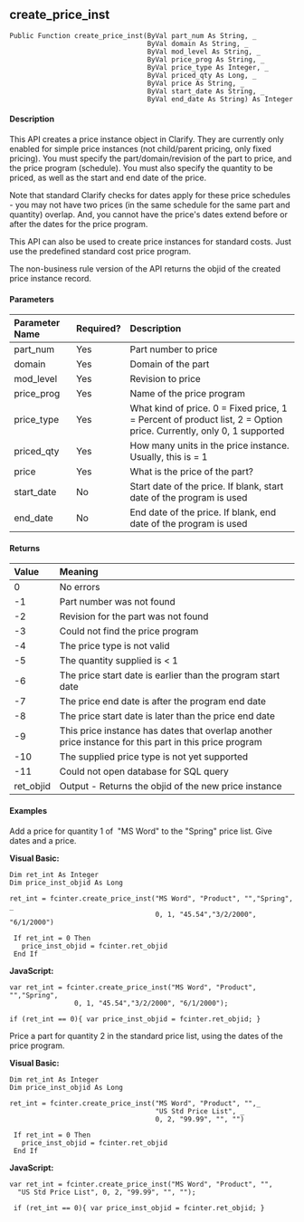 create_price_inst
-------------------

```
Public Function create_price_inst(ByVal part_num As String, _
                                  ByVal domain As String, _
                                  ByVal mod_level As String, _
                                  ByVal price_prog As String, _
                                  ByVal price_type As Integer, _
                                  ByVal priced_qty As Long, _
                                  ByVal price As String, _
                                  ByVal start_date As String, _
                                  ByVal end_date As String) As Integer
```

#### Description

This API creates a price instance object in Clarify. They are currently only enabled for simple price instances (not child/parent pricing, only fixed pricing). You must specify the part/domain/revision of the part to price, and the price program (schedule). You must also specify the quantity to be priced, as well as the start and end date of the price.

Note that standard Clarify checks for dates apply for these price schedules - you may not have two prices (in the same schedule for the same part and quantity) overlap. And, you cannot have the price's dates extend before or after the dates for the price program.

This API can also be used to create price instances for standard costs. Just use the predefined standard cost price program.

The non-business rule version of the API returns the objid of the created price instance record.

#### Parameters

| Parameter Name | Required? | Description |
|:--- |:--- |:--- |
| part_num | Yes | Part number to price |
| domain | Yes | Domain of the part |
| mod_level | Yes | Revision to price |
| price_prog | Yes | Name of the price program |
| price_type | Yes | What kind of price. 0 = Fixed price, 1 = Percent of product list, 2 = Option price. Currently, only 0, 1 supported |
| priced_qty | Yes | How many units in the price instance. Usually, this is = 1 |
| price | Yes | What is the price of the part? |
| start_date | No | Start date of the price. If blank, start date of the program is used |
| end_date | No | End date of the price. If blank, end date of the program is used |

#### Returns

| Value | Meaning |
|:--- |:--- |
| 0 | No errors |
| -1 | Part number was not found |
| -2 | Revision for the part was not found |
| -3 | Could not find the price program |
| -4 | The price type is not valid |
| -5 | The quantity supplied is < 1 |
| -6 | The price start date is earlier than the program start date |
| -7 | The price end date is after the program end date |
| -8 | The price start date is later than the price end date |
| -9 | This price instance has dates that overlap another price instance for this part in this price program |
| -10 | The supplied price type is not yet supported |
| -11 | Could not open database for SQL query |
| ret_objid | Output - Returns the objid of the new price instance |

#### Examples

Add a price for quantity 1 of  "MS Word" to the "Spring" price list. Give dates and a price.

**Visual Basic:**
```
Dim ret_int As Integer
Dim price_inst_objid As Long

ret_int = fcinter.create_price_inst("MS Word", "Product", "","Spring", _
                                    0, 1, "45.54","3/2/2000", "6/1/2000")

 If ret_int = 0 Then
   price_inst_objid = fcinter.ret_objid
 End If 
```

**JavaScript:**
```
var ret_int = fcinter.create_price_inst("MS Word", "Product", "","Spring", 
				0, 1, "45.54","3/2/2000", "6/1/2000");

if (ret_int == 0){ var price_inst_objid = fcinter.ret_objid; }
```

Price a part for quantity 2 in the standard price list, using the dates of the price program.

**Visual Basic:**
```
Dim ret_int As Integer
Dim price_inst_objid As Long

ret_int = fcinter.create_price_inst("MS Word", "Product", "",_
                                    "US Std Price List", _
                                    0, 2, "99.99", "", "")

 If ret_int = 0 Then
   price_inst_objid = fcinter.ret_objid
 End If 
```

**JavaScript:**
```
var ret_int = fcinter.create_price_inst("MS Word", "Product", "",
  "US Std Price List", 0, 2, "99.99", "", "");

 if (ret_int == 0){ var price_inst_objid = fcinter.ret_objid; }
```